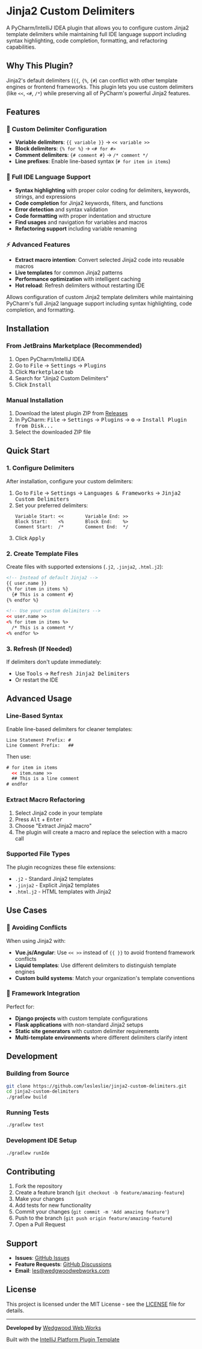 # Jinja2 Custom Delimiters

A PyCharm/IntelliJ IDEA plugin that allows you to configure custom Jinja2 template delimiters while maintaining full IDE language support including syntax highlighting, code completion, formatting, and refactoring capabilities.

## Why This Plugin?

Jinja2's default delimiters (`{{`, `{%`, `{#`) can conflict with other template engines or frontend frameworks. This plugin lets you use custom delimiters (like `<<`, `<#`, `/*`) while preserving all of PyCharm's powerful Jinja2 features.

## Features

### 🎨 **Custom Delimiter Configuration**
- **Variable delimiters**: `{{ variable }}` → `<< variable >>`
- **Block delimiters**: `{% for %}` → `<# for #>`
- **Comment delimiters**: `{# comment #}` → `/* comment */`
- **Line prefixes**: Enable line-based syntax (`# for item in items`)

### 🧠 **Full IDE Language Support**
- **Syntax highlighting** with proper color coding for delimiters, keywords, strings, and expressions
- **Code completion** for Jinja2 keywords, filters, and functions
- **Error detection** and syntax validation
- **Code formatting** with proper indentation and structure
- **Find usages** and navigation for variables and macros
- **Refactoring support** including variable renaming

### ⚡ **Advanced Features**
- **Extract macro intention**: Convert selected Jinja2 code into reusable macros
- **Live templates** for common Jinja2 patterns
- **Performance optimization** with intelligent caching
- **Hot reload**: Refresh delimiters without restarting IDE

<!-- Plugin description -->
Allows configuration of custom Jinja2 template delimiters while maintaining
PyCharm's full Jinja2 language support including syntax highlighting,
code completion, and formatting.
<!-- Plugin description end -->

## Installation

### From JetBrains Marketplace (Recommended)
1. Open PyCharm/IntelliJ IDEA
2. Go to <kbd>File</kbd> → <kbd>Settings</kbd> → <kbd>Plugins</kbd>
3. Click <kbd>Marketplace</kbd> tab
4. Search for "Jinja2 Custom Delimiters"
5. Click <kbd>Install</kbd>

### Manual Installation
1. Download the latest plugin ZIP from [Releases](https://github.com/lesleslie/jinja2-custom-delimiters/releases)
2. In PyCharm: <kbd>File</kbd> → <kbd>Settings</kbd> → <kbd>Plugins</kbd> → <kbd>⚙️</kbd> → <kbd>Install Plugin from Disk...</kbd>
3. Select the downloaded ZIP file

## Quick Start

### 1. Configure Delimiters
After installation, configure your custom delimiters:

1. Go to <kbd>File</kbd> → <kbd>Settings</kbd> → <kbd>Languages & Frameworks</kbd> → <kbd>Jinja2 Custom Delimiters</kbd>
2. Set your preferred delimiters:
   ```
   Variable Start: <<        Variable End: >>
   Block Start:    <%        Block End:    %>
   Comment Start:  /*        Comment End:  */
   ```
3. Click <kbd>Apply</kbd>

### 2. Create Template Files
Create files with supported extensions (`.j2`, `.jinja2`, `.html.j2`):

```html
<!-- Instead of default Jinja2 -->
{{ user.name }}
{% for item in items %}
  {# This is a comment #}
{% endfor %}

<!-- Use your custom delimiters -->
<< user.name >>
<% for item in items %>
  /* This is a comment */
<% endfor %>
```

### 3. Refresh (If Needed)
If delimiters don't update immediately:
- Use <kbd>Tools</kbd> → <kbd>Refresh Jinja2 Delimiters</kbd>
- Or restart the IDE

## Advanced Usage

### Line-Based Syntax
Enable line-based delimiters for cleaner templates:

```
Line Statement Prefix: #
Line Comment Prefix:   ##
```

Then use:
```html
# for item in items
  << item.name >>
  ## This is a line comment
# endfor
```

### Extract Macro Refactoring
1. Select Jinja2 code in your template
2. Press <kbd>Alt</kbd> + <kbd>Enter</kbd>
3. Choose "Extract Jinja2 macro"
4. The plugin will create a macro and replace the selection with a macro call

### Supported File Types
The plugin recognizes these file extensions:
- `.j2` - Standard Jinja2 templates
- `.jinja2` - Explicit Jinja2 templates
- `.html.j2` - HTML templates with Jinja2

## Use Cases

### 🔧 **Avoiding Conflicts**
When using Jinja2 with:
- **Vue.js/Angular**: Use `<< >>` instead of `{{ }}` to avoid frontend framework conflicts
- **Liquid templates**: Use different delimiters to distinguish template engines
- **Custom build systems**: Match your organization's template conventions

### 🎯 **Framework Integration**
Perfect for:
- **Django projects** with custom template configurations
- **Flask applications** with non-standard Jinja2 setups
- **Static site generators** with custom delimiter requirements
- **Multi-template environments** where different delimiters clarify intent

## Development

### Building from Source
```bash
git clone https://github.com/lesleslie/jinja2-custom-delimiters.git
cd jinja2-custom-delimiters
./gradlew build
```

### Running Tests
```bash
./gradlew test
```

### Development IDE Setup
```bash
./gradlew runIde
```

## Contributing

1. Fork the repository
2. Create a feature branch (`git checkout -b feature/amazing-feature`)
3. Make your changes
4. Add tests for new functionality
5. Commit your changes (`git commit -m 'Add amazing feature'`)
6. Push to the branch (`git push origin feature/amazing-feature`)
7. Open a Pull Request

## Support

- **Issues**: [GitHub Issues](https://github.com/lesleslie/jinja2-custom-delimiters/issues)
- **Feature Requests**: [GitHub Discussions](https://github.com/lesleslie/jinja2-custom-delimiters/discussions)
- **Email**: les@wedgwoodwebworks.com

## License

This project is licensed under the MIT License - see the [LICENSE](LICENSE) file for details.

---

**Developed by** [Wedgwood Web Works](https://wedgwoodwebworks.com)

Built with the [IntelliJ Platform Plugin Template](https://github.com/JetBrains/intellij-platform-plugin-template)
